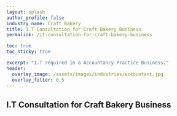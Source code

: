 ```yaml
---
layout: splash 
author_profile: false 
industry_name: Craft Bakery
title: I.T Consultation for Craft Bakery Business
permalink: /it-consultation-for-craft-bakery-business

toc: true
toc_sticky: true

excerpt: "I.T required in a Accountancy Practice Business."
header:
  overlay_image: /assets/images/industries/accountant.jpg
  overlay_filter: 0.5 
---
```


## I.T Consultation for Craft Bakery Business